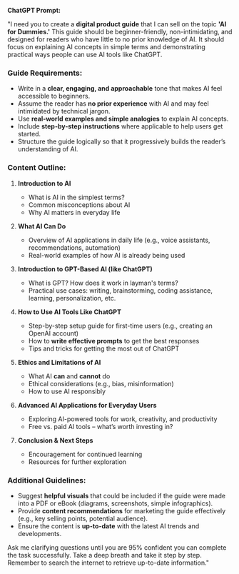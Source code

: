 **ChatGPT Prompt:**  

"I need you to create a **digital product guide** that I can sell on the topic **'AI for Dummies.'** This guide should be beginner-friendly, non-intimidating, and designed for readers who have little to no prior knowledge of AI. It should focus on explaining AI concepts in simple terms and demonstrating practical ways people can use AI tools like ChatGPT.  

### **Guide Requirements:**  
- Write in a **clear, engaging, and approachable** tone that makes AI feel accessible to beginners.  
- Assume the reader has **no prior experience** with AI and may feel intimidated by technical jargon.  
- Use **real-world examples and simple analogies** to explain AI concepts.  
- Include **step-by-step instructions** where applicable to help users get started.  
- Structure the guide logically so that it progressively builds the reader’s understanding of AI.  

### **Content Outline:**  
1. **Introduction to AI**  
   - What is AI in the simplest terms?  
   - Common misconceptions about AI  
   - Why AI matters in everyday life  

2. **What AI Can Do**  
   - Overview of AI applications in daily life (e.g., voice assistants, recommendations, automation)  
   - Real-world examples of how AI is already being used  

3. **Introduction to GPT-Based AI (like ChatGPT)**  
   - What is GPT? How does it work in layman's terms?  
   - Practical use cases: writing, brainstorming, coding assistance, learning, personalization, etc.  

4. **How to Use AI Tools Like ChatGPT**  
   - Step-by-step setup guide for first-time users (e.g., creating an OpenAI account)  
   - How to **write effective prompts** to get the best responses  
   - Tips and tricks for getting the most out of ChatGPT  

5. **Ethics and Limitations of AI**  
   - What AI **can** and **cannot** do  
   - Ethical considerations (e.g., bias, misinformation)  
   - How to use AI responsibly  

6. **Advanced AI Applications for Everyday Users**  
   - Exploring AI-powered tools for work, creativity, and productivity  
   - Free vs. paid AI tools – what’s worth investing in?  

7. **Conclusion & Next Steps**  
   - Encouragement for continued learning  
   - Resources for further exploration  

### **Additional Guidelines:**  
- Suggest **helpful visuals** that could be included if the guide were made into a PDF or eBook (diagrams, screenshots, simple infographics).  
- Provide **content recommendations** for marketing the guide effectively (e.g., key selling points, potential audience).  
- Ensure the content is **up-to-date** with the latest AI trends and developments.  

Ask me clarifying questions until you are 95% confident you can complete the task successfully. Take a deep breath and take it step by step. Remember to search the internet to retrieve up-to-date information."